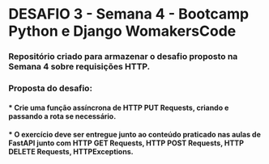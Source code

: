 # DESAFIO 3 - Semana 4 - Bootcamp Python e Django WomakersCode
### Repositório criado para armazenar o desafio proposto na Semana 4 sobre requisições HTTP.

### Proposta do desafio:
#### * Crie uma função assíncrona de HTTP PUT Requests, criando e passando a rota se necessário. 
#### * O exercício deve ser entregue junto ao conteúdo praticado nas aulas de FastAPI junto com HTTP GET Requests, HTTP POST Requests, HTTP DELETE Requests, HTTPExceptions.
